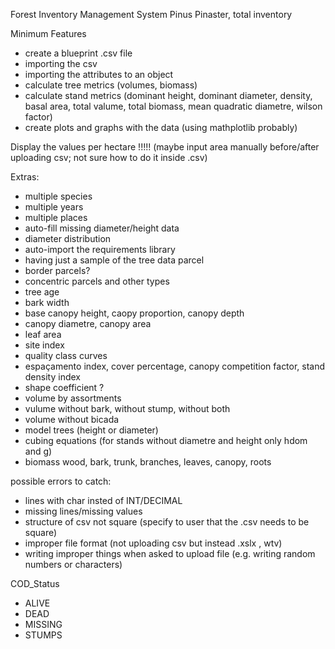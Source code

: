 Forest Inventory Management System
        Pinus Pinaster, total inventory


Minimum Features
- create a blueprint .csv file  
- importing the csv
- importing the attributes to an object
- calculate tree metrics (volumes, biomass)
- calculate stand metrics (dominant height, dominant diameter, density, basal area, total valume, total biomass, mean quadratic diametre, wilson factor)
- create plots and graphs with the data (using mathplotlib probably)

Display the values per hectare !!!!! (maybe input area manually before/after uploading csv; not sure how to do it inside .csv)


Extras:
- multiple species
- multiple years
- multiple places
- auto-fill missing diameter/height data
- diameter distribution
- auto-import the requirements library
- having just a sample of the tree data parcel
- border parcels?
- concentric parcels and other types
- tree age 
- bark width
- base canopy height, caopy proportion, canopy depth
- canopy diametre, canopy area
- leaf area 
- site index 
- quality class curves
- espaçamento index, cover percentage, canopy competition factor, stand density index
- shape coefficient ?
- volume by assortments
- vulume without bark, without stump, without both
- volume without bicada
- model trees (height or diameter)
- cubing equations (for stands without diametre and height only hdom and g)
- biomass wood, bark, trunk, branches, leaves, canopy, roots


possible errors to catch:
- lines with char insted of INT/DECIMAL
- missing lines/missing values
- structure of csv not square (specify to user that the .csv needs to be square)
- improper file format (not uploading csv but instead .xslx , wtv)
- writing improper things when asked to upload file (e.g. writing random numbers or characters)


COD_Status
- ALIVE
- DEAD
- MISSING
- STUMPS